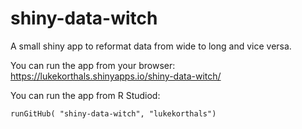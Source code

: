 # shiny-data-witch
A small shiny app to reformat data from wide to long and vice versa.

You can run the app from your browser: 
https://lukekorthals.shinyapps.io/shiny-data-witch/

You can run the app from R Studiod:

    runGitHub( "shiny-data-witch", "lukekorthals")

